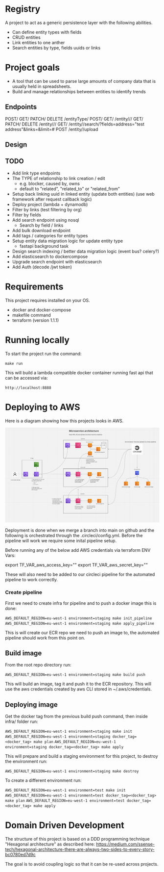 # Registry

A project to act as a generic persistence layer with the following abilities.

- Can define entity types with fields
- CRUD entities
- Link entities to one anther
- Search entities by type, fields uuids or links

# Project goals

- A tool that can be used to parse large amounts of company data that is usually held in spreadsheets.
- Build and manage relationships between entities to identify trends

## Endpoints

POST/ GET/ PATCH/ DELETE /entityType/
POST/ GET/ /entity/<type>/<uuid>/
GET/ PATCH/ DELETE /entity/<type>/<uuid>/
GET/ /entity/<type>/search/?fields=address="test address"&links=<uuid>&limit=#
POST /entity/<type>/upload

## Design


## TODO

- Add link type endpoints 
- The TYPE of relationship to link creation / edit
    - e.g. blocker, caused by, owns
    - default to "related", "related_to" or "related_from"
- Setup back linking uuid in linked entity (update both entities) (use web framework after request callback logic)
- Deploy project (lambda + dynamodb)
- Filter by links (test filtering by org)
- Filter by fields
- Add search endpoint using nosql
    - Search by field / links
- Add bulk download endpoint
- Add tags / categories for entity types
- Setup entity data migration logic for update entity type
    - fastapi background task
- Design search indexing / better data migration logic (event bus? celery?)
- Add elasticsearch to dockercompose
- Upgrade search endpoint with elasticsearch
- Add Auth (decode /jwt token)


# Requirements

This project requires installed on your OS.

- docker and docker-compose
- makefile command
- terraform (version 1.1.1)

# Running locally

To start the project run the command:

`make run`

This will build a lambda compatible docker container running fast api that can be accessed via:

`http://localhost:8888`


# Deploying to AWS

Here is a diagram showing how this projects looks in AWS.

![](./docs/infra.png)

Deployment is done when we merge a branch into main on github and the following is orchestrated through the .circleci/config.yml. Before the pipeline will work we require some inital pipeline setup.

Before running any of the below add AWS credentials via terraform ENV Vars:

export TF_VAR_aws_access_key=""
export TF_VAR_aws_secret_key=""

These will also need to be added to our circleci pipeline for the automated pipeline to work correctly.

### Create pipeline

First we need to create infra for pipeline and to push a docker image this is done: 

`AWS_DEFAULT_REGION=eu-west-1 environment=staging make init_pipeline`
`AWS_DEFAULT_REGION=eu-west-1 environment=staging make apply_pipeline`

This is will create our ECR repo we need to push an image to, the automated pipeline should work from this point on.

## Build image

From the root repo directory run:

`AWS_DEFAULT_REGION=eu-west-1 environment=staging make build push`

This will build an image, tag it and push it to the ECR repository. This will use the aws credentials created by aws CLI stored in ~/.aws/credentials. 

## Deploying image

Get the docker tag from the previous build push command, then inside infra/ folder run:

`AWS_DEFAULT_REGION=eu-west-1 environment=staging make init`
`AWS_DEFAULT_REGION=eu-west-1 environment=staging docker_tag=<docker_tag> make plan`
`AWS_DEFAULT_REGION=eu-west-1 environment=staging docker_tag=<docker_tag> make apply`

This will prepare and build a staging environment for this project, to destroy the environment run:

`AWS_DEFAULT_REGION=eu-west-1 environment=staging make destroy`

To create a different environment run:

`AWS_DEFAULT_REGION=eu-west-1 environment=test make init`
`AWS_DEFAULT_REGION=eu-west-1 environment=test docker_tag=<docker_tag> make plan`
`AWS_DEFAULT_REGION=eu-west-1 environment=test docker_tag=<docker_tag> make apply`

# Domain Driven Development

The structure of this project is based on a DDD programming technique "Hexagonal architecture" as described here:
https://medium.com/ssense-tech/hexagonal-architecture-there-are-always-two-sides-to-every-story-bc0780ed7d9c

The goal is to avoid coupling logic so that it can be re-used across projects.

